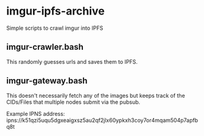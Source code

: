 # imgur-ipfs-archive
Simple scripts to crawl imgur into IPFS

## imgur-crawler.bash
This randomly guesses urls and saves them to IPFS.

## imgur-gateway.bash
This doesn't necessarily fetch any of the images but keeps track of the CIDs/Files that multiple nodes submit via the pubsub.

Example IPNS address: ipns://k51qzi5uqu5dgxeaigxsz5au2qf2jlx60ypkxh3coy7or4mqam504p7apfbq8t

